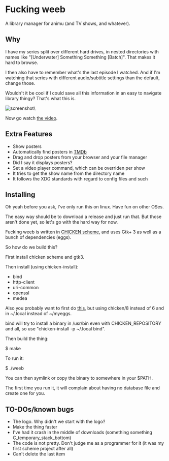 Fucking weeb
============

A library manager for animu (and TV shows, and whatever).

## Why

I have my series split over different hard drives,
in nested directories with names like
"[Underwater] Something Something [Batch]".
That makes it hard to browse.

I then also have to remember what's the last episode I watched.
And if I'm watching that series with different
audio/subtitle settings than the default, change those.

Wouldn't it be cool if I could save all this information
in an easy to navigate library thingy? That's what this is.

![screenshot](https://www.cosarara.me/jaume/images/fucking_weeb_screenshot.png)\


Now go watch [the video].

## Extra Features

* Show posters
* Automatically find posters in [TMDb]
* Drag and drop posters from your browser and your file manager
* Did I say it displays posters?
* Set a video player command, which can be overriden
  per show
* It tries to get the show name from the directory name
* It follows the XDG standards with regard to config files and such

## Installing

Oh yeah before you ask, I've only run this on linux.
Have fun on other OSes.

The easy way should be to download a release and just run that.
But those aren't done yet, so let's go with the hard way for now.

Fucking weeb is written in [CHICKEN scheme], and uses
Gtk+ 3 as well as a bunch of dependencies (eggs).

So how do we build this?

First install chicken scheme and gtk3.

Then install (using chicken-install):

* bind
* http-client
* uri-common
* openssl
* medea

Also you probably want to first do [this][chicken-install],
but using chicken/8 instead of 6 and in ~/.local instead of ~/myeggs.

bind will try to install a binary in /usr/bin even with CHICKEN_REPOSITORY and all,
so use "chicken-install -p ~/.local bind".

Then build the thing:

$ make

To run it:

$ ./weeb

You can then symlink or copy the binary to somewhere in your $PATH.

The first time you run it, it will complain about having no database
file and create one for you.

## TO-DOs/known bugs

* The logo. Why didn't we start with the logo?
* Make the thing faster
* I've had it crash in the middle of downloads (something something C_temporary_stack_bottom)
* The code is not pretty. Don't judge me as a programmer for it
  (it was my first scheme project after all)
* Can't delete the last item


[the video]: http://www.cosarara.me/jaume/files/videos/fucking-weeb.webm
[TMDb]: https://www.themoviedb.org/
[CHICKEN scheme]: https://call-cc.org/
[chicken-install]: https://wiki.call-cc.org/man/4/Extensions#changing-repository-location

